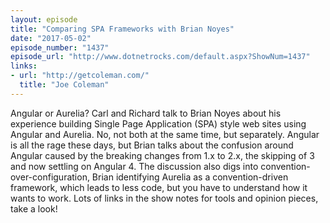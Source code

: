 ```yaml
---
layout: episode
title: "Comparing SPA Frameworks with Brian Noyes"
date: "2017-05-02"
episode_number: "1437"
episode_url: "http://www.dotnetrocks.com/default.aspx?ShowNum=1437"
links:
- url: "http://getcoleman.com/"
  title: "Joe Coleman"
---
```


Angular or Aurelia? Carl and Richard talk to Brian Noyes about his experience building Single Page Application (SPA) style web sites using Angular and Aurelia. No, not both at the same time, but separately. Angular is all the rage these days, but Brian talks about the confusion around Angular caused by the breaking changes from 1.x to 2.x, the skipping of 3 and now settling on Angular 4. The discussion also digs into convention-over-configuration, Brian identifying Aurelia as a convention-driven framework, which leads to less code, but you have to understand how it wants to work. Lots of links in the show notes for tools and opinion pieces, take a look!
